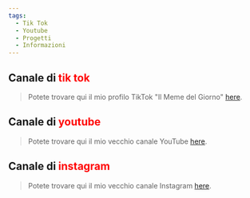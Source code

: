 ```yaml
---
tags:
  - Tik Tok
  - Youtube
  - Progetti
  - Informazioni
---
```


## Canale di <font color="red">tik tok</font></li>

> <p>Potete trovare qui il mio profilo TikTok "Il Meme del Giorno" <a href="https://www.tiktok.com/@_il_meme_del_giorno_"_blank">here</a>.</p>


## Canale di <font color="red">youtube</font></li>

> <p>Potete trovare qui il mio vecchio canale YouTube <a href="https://www.youtube.com/@seeenorf4505" target="_blank">here</a>.</p>

## Canale di <font color="red">instagram</font></li>

> <p>Potete trovare qui il mio vecchio canale Instagram <a href="https://www.instagram.com/fabio_rot/?next=%2F" target="_blank">here</a>.</p>